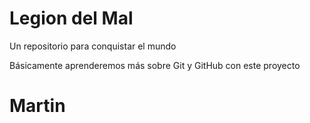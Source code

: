 # Legion del Mal
Un repositorio para conquistar el mundo

Básicamente aprenderemos más sobre Git y GitHub con este proyecto

# Martin
